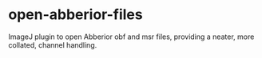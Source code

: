 # open-abberior-files
ImageJ plugin to open Abberior obf and msr files, providing a neater, more collated, channel handling.
